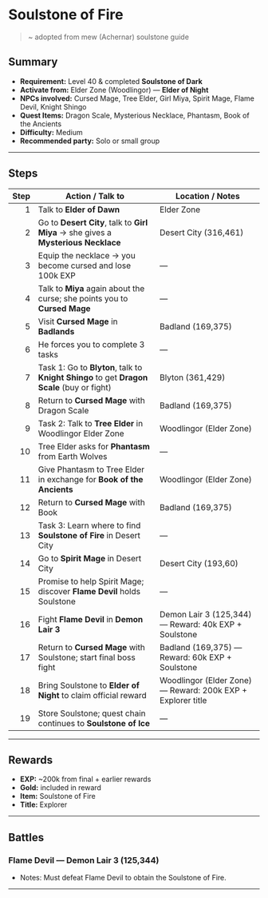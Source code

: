 # Soulstone of Fire

> ~ adopted from mew (Achernar) soulstone guide

## Summary
- **Requirement:** Level 40 & completed **Soulstone of Dark**  
- **Activate from:** Elder Zone (Woodlingor) — **Elder of Night**  
- **NPCs involved:** Cursed Mage, Tree Elder, Girl Miya, Spirit Mage, Flame Devil, Knight Shingo  
- **Quest Items:** Dragon Scale, Mysterious Necklace, Phantasm, Book of the Ancients  
- **Difficulty:** Medium  
- **Recommended party:** Solo or small group  

---

## Steps

| Step | Action / Talk to | Location / Notes |
|-----:|-------------------|------------------|
| 1    | Talk to **Elder of Dawn** | Elder Zone |
| 2    | Go to **Desert City**, talk to **Girl Miya** → she gives a **Mysterious Necklace** | Desert City (316,461) |
| 3    | Equip the necklace → you become cursed and lose 100k EXP | — |
| 4    | Talk to **Miya** again about the curse; she points you to **Cursed Mage** | — |
| 5    | Visit **Cursed Mage** in **Badlands** | Badland (169,375) |
| 6    | He forces you to complete 3 tasks | — |
| 7    | Task 1: Go to **Blyton**, talk to **Knight Shingo** to get **Dragon Scale** (buy or fight) | Blyton (361,429) |
| 8    | Return to **Cursed Mage** with Dragon Scale | Badland (169,375) |
| 9    | Task 2: Talk to **Tree Elder** in Woodlingor Elder Zone | Woodlingor (Elder Zone) |
| 10   | Tree Elder asks for **Phantasm** from Earth Wolves | — |
| 11   | Give Phantasm to Tree Elder in exchange for **Book of the Ancients** | Woodlingor (Elder Zone) |
| 12   | Return to **Cursed Mage** with Book | Badland (169,375) |
| 13   | Task 3: Learn where to find **Soulstone of Fire** in Desert City | — |
| 14   | Go to **Spirit Mage** in Desert City | Desert City (193,60) |
| 15   | Promise to help Spirit Mage; discover **Flame Devil** holds Soulstone | — |
| 16   | Fight **Flame Devil** in **Demon Lair 3** | Demon Lair 3 (125,344) — Reward: 40k EXP + Soulstone |
| 17   | Return to **Cursed Mage** with Soulstone; start final boss fight | Badland (169,375) — Reward: 60k EXP + Soulstone |
| 18   | Bring Soulstone to **Elder of Night** to claim official reward | Woodlingor (Elder Zone) — Reward: 200k EXP + Explorer title |
| 19   | Store Soulstone; quest chain continues to **Soulstone of Ice** | — |

---

## Rewards
- **EXP:** ~200k from final + earlier rewards  
- **Gold:** included in reward  
- **Item:** Soulstone of Fire  
- **Title:** Explorer  

---

## Battles

### Flame Devil — Demon Lair 3 (125,344)

- Notes: Must defeat Flame Devil to obtain the Soulstone of Fire.

---
